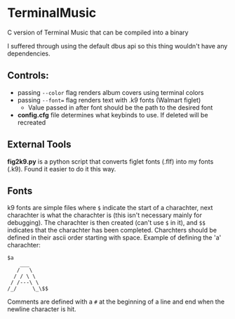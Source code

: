 # TerminalMusic
C version of Terminal Music that can be compiled into a binary

I suffered through using the default dbus api so this thing wouldn't have any dependencies.

## Controls:
 - passing `--color` flag renders album covers using terminal colors
 - passing `--font=` flag renders text with .k9 fonts (Walmart figlet)
    - Value passed in after font should be the path to the desired font
 - **config.cfg** file determines what keybinds to use. If deleted will be recreated

## External Tools
**fig2k9.py** is a python script that converts figlet fonts (.flf) into my fonts (.k9). 
Found it easier to do it this way. 

## Fonts
k9 fonts are simple files where `$` indicate the start of a charachter, next charachter is what the charachter is (this isn't necessary mainly for debugging). 
The charachter is then created (can't use `$` in it), and `$$` indicates that the charachter has been completed. Charchters should be defined in their ascii order
starting with space. Example of defining the 'a' charachter:

```
$a
    ___
   /   \
  / / \ \
 / /---\ \
/_/     \_\$$
```

Comments are defined with a `#` at the beginning of a line and end when the newline character is hit.
